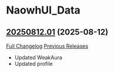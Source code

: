 # NaowhUI_Data

## [20250812.01](https://github.com/rootkit1337tv/NaowhUI_Data/tree/20250812.01) (2025-08-12)
[Full Changelog](https://github.com/rootkit1337tv/NaowhUI_Data/compare/20250810.2...20250812.01) [Previous Releases](https://github.com/rootkit1337tv/NaowhUI_Data/releases)

- Updated WeakAura  
- Updated profile  
